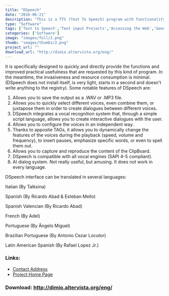 ```yaml
---
title: "DSpeech"
date: "2016-06-21"
description: "This is a TTS (Text To Speech) program with functionality of ASR (Automatic Speech Recognition) integrated. It is able to to read aloud the written text and choose the sentences to be pronounced based upon the vocal answers of the user."
type: "Software"
tags: ['Text to Speech','Text input Projects','Accessing the Web','General Tools' ]
categories: ['Software']
image: "images/full/2.png"
thumb: "images/thumbs/2.png"
project_url: ""
download_url: "http://dimio.altervista.org/eng/"
---
```

It is specifically designed to quickly and directly provide the functions and improved practical usefulness that are requested by this kind of program. In the meantime, the invasiveness and resource consumption is minimal.  
(DSpeech does not install itself, is very light, starts in a second and doesn't write anything to the registry). Some notable features of DSpeech are:  
  
1. Allows you to save the output as a .WAV or .MP3 file.  
2. Allows you to quickly select different voices, even combine them, or juxtapose them in order to create dialogues between different voices.  
3. DSpeech integrates a vocal recognition system that, through a simple script language, allows you to create interactive dialogues with the user.  
4. Allows you to configure the voices in an independent way.  
5. Thanks to apposite TAGs, it allows you to dynamically change the features of the voices during the playback (speed, volume and frequency), to insert pauses, emphasize specific words, or even to spell them out.  
6. Allows you to capture and reproduce the content of the ClipBoard.  
7. DSpeech is compatible with all vocal engines (SAPI 4-5 compliant).  
8. AI dialog system. Not really useful, but amusing. It does not work in every language.

DSpeech interface can be translated in several languages:

Italian (By Talksina)

Spanish (By Ricardo Abad & Esteban Mello)

Spanish Valencian (By Ricardo Abad)

French (By Adel)

Portuguese (By Ângelo Miguel)

Brazilian Portuguese (By Antonio Cezar Locutor)

Latin American Spanish (By Rafael Lopez Jr.)

### Links:
- <a href="mailto:cyberdimio@gmail.com">Contact Address</a>
- <a href="http://dimio.altervista.org/eng/">Project Home Page</a>

### Download: http://dimio.altervista.org/eng/ 